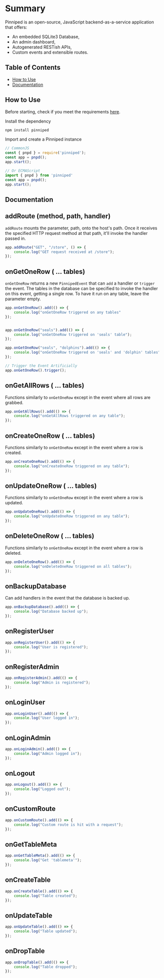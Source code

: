 # Summary
Pinniped is an open-source, JavaScript backend-as-a-service application that offers:
 * An embedded SQLite3 Database,
 * An admin dashboard,
 * Autogenerated RESTish APIs,
 * Custom events and extensible routes.

## Table of Contents
* [How to Use](https://github.com/Pinniped-BaaS/pinniped/tree/readme?tab=readme-ov-file#how-to-use)
* [Documentation](https://github.com/Pinniped-BaaS/pinniped/tree/readme?tab=readme-ov-file#documentation)

## How to Use
Before starting, check if you meet the requirements [here](https://github.com/Pinniped-BaaS).

Install the dependency
```javascript 
npm install pinniped
```
Import and create a Pinniped instance
```javascript
// CommonJS
const { pnpd } = require('pinniped');
const app = pnpd();
app.start();

// Or ECMAScript
import { pnpd } from 'pinniped'
const app = pnpd();
app.start();
```

## Documentation
## addRoute (method, path, handler)
`addRoute` mounts the parameter, path, onto the host's path. Once it receives
the specified HTTP request method at that path, it'll invoke the handler passed in.
```javascript
app.addRoute("GET", "/store", () => {
	console.log("GET request received at /store");
});
```
## onGetOneRow ( ... tables)
`onGetOneRow` returns a new `PinnipedEvent` that can `add` a handler or `trigger` the event.
The tables in the database can be specified to invoke the handler on this event, getting a single row.
To have it run on any table, leave the parameter empty. 
```javascript
app.onGetOneRow().add(() => {
	console.log("onGetOneRow triggered on any tables"
});


app.onGetOneRow("seals").add(() => {
	console.log("onGetOneRow triggered on 'seals' table");
});

app.onGetOneRow("seals", "dolphins").add(() => {
	console.log("onGetOneRow triggered on 'seals' and 'dolphin' tables");
});

// Trigger the Event Artificially
app.onGetOneRow().trigger();
```
## onGetAllRows ( ... tables)
Functions similarly to `onGetOneRow` except in the event where all rows are grabbed.
```javascript
app.onGetAllRows().add(() => {
	console.log("onGetAllRows triggered on any table");
});
```
## onCreateOneRow ( ... tables)
Functions similarly to `onGetOneRow` except in the event where a row is created.
```javascript
app.onCreateOneRow().add(() => {
	console.log("onCreateOneRow triggered on any table");
});
```

## onUpdateOneRow ( ... tables)
Functions similarly to `onGetOneRow` except in the event where a row is updated.
```javascript
app.onUpdateOneRow().add(() => {
	console.log("onUpdateOneRow triggered on any table");
});
```
## onDeleteOneRow ( ... tables)
Functions similarly to `onGetOneRow` except in the event where a row is deleted.
```javascript
app.onDeleteOneRow().add(() => {
	console.log("onDeleteOneRow triggered on all tables");
});
```
## onBackupDatabase
Can add handlers in the event that the database is backed up.
```javascript
app.onBackupDatabase().add(() => {
	console.log("Database backed up");
});
```
## onRegisterUser
```javascript
app.onRegisterUser().add(() => {
	console.log("User is registered");
});
```
## onRegisterAdmin
```javascript
app.onRegisterAdmin().add(() => {
	console.log("Admin is registered");
});
```
## onLoginUser
```javascript
app.onLoginUser().add(() => {
	console.log("User logged in");
});
```
## onLoginAdmin
```javascript
app.onLoginAdmin().add(() => {
	console.log("Admin logged in");
});
```
## onLogout
```javascript
app.onLogout().add(() => {
	console.log("Logged out");
});
```
## onCustomRoute
```javascript
app.onCustomRoute().add(() => {
	console.log("Custom route is hit with a request");
});
```
## onGetTableMeta
```javascript
app.onGetTableMeta().add(() => {
	console.log("Get 'tablemeta'");
});
```
## onCreateTable
```javascript
app.onCreateTable().add(() => {
	console.log("Table created");
});
```
## onUpdateTable
```javascript
app.onUpdateTable().add(() => {
	console.log("Table updated");
});
```
## onDropTable
```javascript
app.onDropTable().add(() => {
	console.log("Table dropped");
});
```
